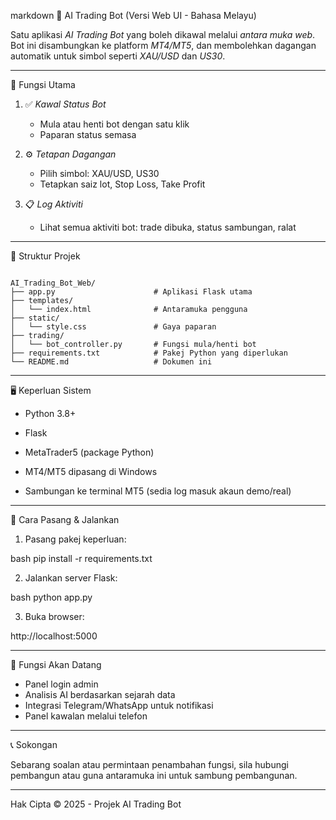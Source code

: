 markdown
🧠 AI Trading Bot (Versi Web UI - Bahasa Melayu)

Satu aplikasi *AI Trading Bot* yang boleh dikawal melalui *antara muka web*. Bot ini disambungkan ke platform *MT4/MT5*, dan membolehkan dagangan automatik untuk simbol seperti *XAU/USD* dan *US30*.

---

📌 Fungsi Utama

1. ✅ *Kawal Status Bot*
   - Mula atau henti bot dengan satu klik
   - Paparan status semasa

2. ⚙ *Tetapan Dagangan*
   - Pilih simbol: XAU/USD, US30
   - Tetapkan saiz lot, Stop Loss, Take Profit

3. 📋 *Log Aktiviti*
   - Lihat semua aktiviti bot: trade dibuka, status sambungan, ralat

---

🧱 Struktur Projek
```

AI_Trading_Bot_Web/
├── app.py                      # Aplikasi Flask utama
├── templates/
│   └── index.html              # Antaramuka pengguna
├── static/
│   └── style.css               # Gaya paparan
├── trading/
│   └── bot_controller.py       # Fungsi mula/henti bot
├── requirements.txt            # Pakej Python yang diperlukan
└── README.md                   # Dokumen ini
```

---

🖥 Keperluan Sistem

- Python 3.8+
- Flask
- MetaTrader5 (package Python)
- MT4/MT5 dipasang di Windows

- Sambungan ke terminal MT5 (sedia log masuk akaun demo/real)

---

🔧 Cara Pasang & Jalankan

1. Pasang pakej keperluan:

bash
pip install -r requirements.txt


2. Jalankan server Flask:

bash
python app.py


3. Buka browser:


http://localhost:5000


---

🧠 Fungsi Akan Datang

- Panel login admin
- Analisis AI berdasarkan sejarah data
- Integrasi Telegram/WhatsApp untuk notifikasi
- Panel kawalan melalui telefon

---

📞 Sokongan

Sebarang soalan atau permintaan penambahan fungsi, sila hubungi pembangun atau guna antaramuka ini untuk sambung pembangunan.

---

Hak Cipta © 2025 - Projek AI Trading Bot

